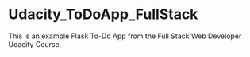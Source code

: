 # Udacity_ToDoApp_FullStack

This is an example Flask To-Do App from the Full Stack Web Developer Udacity Course.  